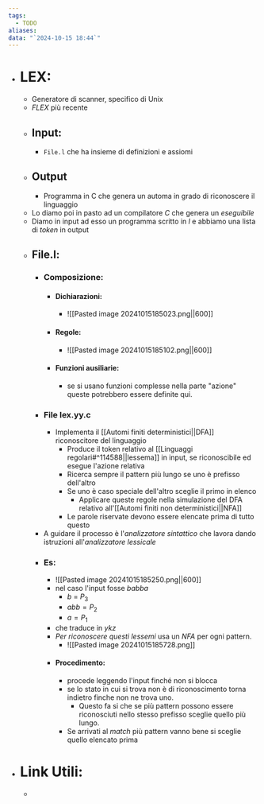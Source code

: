 ```yaml
---
tags:
  - TODO
aliases: 
data: "`2024-10-15 18:44`"
---
```

- # LEX:
	- Generatore di scanner, specifico di Unix
	- _FLEX_ più recente
	- ## Input:
		- `File.l` che ha insieme di definizioni e assiomi
	- ## Output
		- Programma in C che genera un automa in grado di riconoscere il linguaggio
	- Lo diamo poi in pasto ad un compilatore $C$ che genera un _eseguibile_
	- Diamo in input ad esso un programma scritto in $l$ e abbiamo una lista di _token_ in output 
	- ## File.l:
		- ### Composizione:
			- #### Dichiarazioni:
				- ![[Pasted image 20241015185023.png||600]]
			- #### Regole:
				- ![[Pasted image 20241015185102.png||600]]
			- #### Funzioni ausiliarie:
				- se si usano funzioni complesse nella parte "azione" queste potrebbero essere definite qui.
		- ### File lex.yy.c
			- Implementa il [[Automi finiti deterministici||DFA]] riconoscitore del linguaggio
				- Produce il token relativo al [[Linguaggi regolari#^114588||lessema]] in input, se riconoscibile ed esegue l'azione relativa
				- Ricerca sempre il pattern più lungo se uno è prefisso dell'altro
				- Se uno è caso speciale dell'altro sceglie il primo in elenco
					- Applicare queste regole nella simulazione del DFA relativo all'[[Automi finiti non deterministici||NFA]]
				- Le parole riservate devono essere elencate  prima di tutto questo 
		- A guidare il processo è l'_analizzatore sintattico_ che lavora dando istruzioni all'_analizzatore lessicale_ 
		- ### Es:
			- ![[Pasted image 20241015185250.png||600]]
			- nel caso l'input fosse $babba$
				- $b$ = $P_{3}$ 
				- $abb= P_{2}$
				- $a=P_{1}$ 
			- che traduce in $ykz$ 
			- _Per riconoscere questi lessemi_ usa un _NFA_ per ogni pattern.
				- ![[Pasted image 20241015185728.png]]
			- #### Procedimento:
				- procede leggendo l'input finché non si blocca 
				- se lo stato in cui si trova non è di riconoscimento torna indietro finche non ne trova uno.
					- Questo fa si che se più pattern possono essere riconosciuti nello stesso prefisso sceglie quello più lungo. 
				- Se arrivati al _match_ più pattern vanno bene si sceglie quello elencato prima
- # Link Utili:
	- 